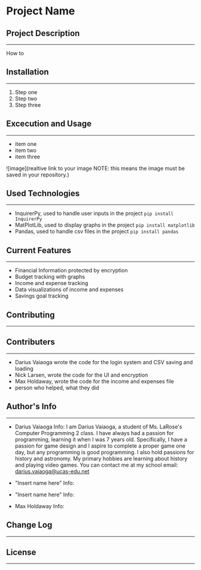 # Project Name

## Project Description
---
How to 

## Installation
---
1. Step one 
2. Step two
3. Step three  

## Excecution and Usage
---
- item one
- item two
- item three  

![image](realtive link to your image NOTE: this means the image must be saved in your repository.)  

## Used Technologies
---
- InquirerPy, used to handle user inputs in the project
`pip install InquirerPy`
- MatPlotLib, used to display graphs in the project
`pip install matplotlib`
- Pandas, used to handle csv files in the project
`pip install pandas`  

## Current Features
---
+ Financial Information protected by encryption
+ Budget tracking with graphs
+ Income and expense tracking
+ Data visualizations of income and expenses
+ Savings goal tracking  

## Contributing
---

## Contributers
---
* Darius Vaiaoga wrote the code for the login system and CSV saving and loading
* Nick Larsen, wrote the code for the UI and encryption
* Max Holdaway, wrote the code for the income and expenses file
* person who helped, what they did  

## Author's Info
--- 
* Darius Vaiaoga Info:
I am Darius Vaiaoga, a student of Ms. LaRose's Computer Programming 2 class. I have always had a passion for programming, learning it when I was 7 years old. Specifically, I have a passion for game design and I aspire to complete a proper game one day, but any programming is good programming. I also hold passions for history and astronomy. My primary hobbies are learning about history and playing video games.
You can contact me at my school email: darius.vaiaoga@ucas-edu.net
* "Insert name here" Info:

* "Insert name here" Info:

* Max Holdaway Info:


## Change Log
---

## License
---

